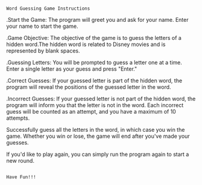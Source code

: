                                                                               Word Guessing Game Instructions

.Start the Game:
The program will greet you and ask for your name. Enter your name to start the game.

.Game Objective:
The objective of the game is to guess the letters of a hidden word.The hidden word is related to Disney movies and is represented by blank spaces.

.Guessing Letters:
You will be prompted to guess a letter one at a time. Enter a single letter as your guess and press "Enter."

.Correct Guesses:
If your guessed letter is part of the hidden word, the program will reveal the positions of the guessed letter in the word.

.Incorrect Guesses:
If your guessed letter is not part of the hidden word, the program will inform you that the letter is not in the word. Each incorrect guess will be counted as an attempt, and you have a maximum of 10 attempts.

Successfully guess all the letters in the word, in which case you win the game.
Whether you win or lose, the game will end after you've made your guesses.

If you'd like to play again, you can simply run the program again to start a new round.

                                                                                    Have Fun!!!
